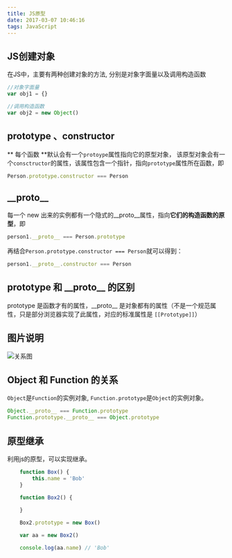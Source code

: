 ```yaml
---
title: JS原型
date: 2017-03-07 10:46:16
tags: JavaScript
---
```

## JS创建对象
在JS中，主要有两种创建对象的方法, 分别是对象字面量以及调用构造函数
 ```js
//对象字面量
var obj1 = {}
 
//调用构造函数
var obj2 = new Object()
```

## prototype 、constructor
** 每个函数 **默认会有一个`protoype`属性指向它的原型对象，
该原型对象会有一个`consctructor`的属性，该属性包含一个指针，指向`prototype`属性所在函数，即
```js
Person.prototype.constructor === Person
```

<!-- more -->
## \_\_proto\_\_
每一个 new 出来的实例都有一个隐式的\_\_proto\_\_属性，指向**它们的构造函数的原型**，即
```js
person1.__proto__ === Person.prototype
```
再结合`Person.prototype.constructor === Person`就可以得到：
```js
person1.__proto__.constructor === Person
```

## prototype 和 \_\_proto\_\_ 的区别
prototype 是函数才有的属性，\_\_proto\_\_ 是对象都有的属性（不是一个规范属性，只是部分浏览器实现了此属性，对应的标准属性是 `[[Prototype]]`）

## 图片说明
![关系图](http://upload-images.jianshu.io/upload_images/599584-8194e8e27cd76271.png?imageMogr2/auto-orient/strip%7CimageView2/2/w/1240)

## Object 和 Function 的关系
`Object`是`Function`的实例对象, `Function.prototype`是`Object`的实例对象。
```js
Object.__proto__ === Function.prototype
Function.prototype.__proto__ === Object.prototype
```

## 原型继承
利用js的原型，可以实现继承。
```js
    function Box() {
        this.name = 'Bob'
    }

    function Box2() {
        
    }

    Box2.prototype = new Box()

    var aa = new Box2()

    console.log(aa.name) // 'Bob'
```